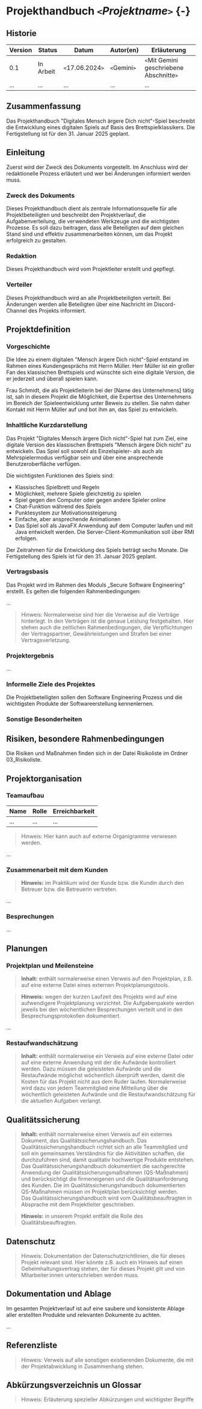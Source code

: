 # Projekthandbuch *`<`Projektname`>`* {-}

## Historie
| Version | Status | Datum | Autor(en) | Erläuterung |
| --- | --- | --- | --- | --- | 
| 0.1 | In Arbeit | `<`17.06.2024`>` | `<`Gemini`>` | `<`Mit Gemini geschriebene Abschnitte`>` | 
| ... | ... | ... | ...	| ... | 

## Zusammenfassung

Das Projekthandbuch "Digitales Mensch ärgere Dich nicht"-Spiel beschreibt die Entwicklung eines digitalen Spiels auf Basis 
des Brettspielklassikers. Die Fertigstellung ist für den 31. Januar 2025 geplant.

## Einleitung

Zuerst wird der Zweck des Dokuments vorgestellt. Im Anschluss wird der redaktionelle Prozess erläutert und wer bei 
Änderungen informiert werden muss.

###	Zweck des Dokuments 

Dieses Projekthandbuch dient als zentrale Informationsquelle für alle Projektbeteiligten und beschreibt den Projektverlauf, 
die Aufgabenverteilung, die verwendeten Werkzeuge und die wichtigsten Prozesse. Es soll dazu beitragen, dass alle 
Beteiligten auf dem gleichen Stand sind und effektiv zusammenarbeiten können, um das Projekt erfolgreich zu gestalten.

###	Redaktion

Dieses Projekthandbuch wird vom Projektleiter erstellt und gepflegt. 

###	Verteiler

Dieses Projekthandbuch wird an alle Projektbeteiligten verteilt. Bei Änderungen werden alle Beteiligten über eine Nachricht im Discord-Channel des Projekts informiert.

## Projektdefinition

### Vorgeschichte 

Die Idee zu einem digitalen "Mensch ärgere Dich nicht"-Spiel entstand im Rahmen eines Kundengesprächs mit Herrn Müller. Herr 
Müller ist ein großer Fan des klassischen Brettspiels und wünschte sich eine digitale Version, die er jederzeit und überall 
spielen kann.

Frau Schmidt, die als Projektleiterin bei der [Name des Unternehmens] tätig ist, sah in diesem Projekt die Möglichkeit, die 
Expertise des Unternehmens im Bereich der Spieleentwicklung unter Beweis zu stellen. Sie nahm daher Kontakt mit Herrn Müller 
auf und bot ihm an, das Spiel zu entwickeln.

###	Inhaltliche Kurzdarstellung

Das Projekt "Digitales Mensch ärgere Dich nicht"-Spiel hat zum Ziel, eine digitale Version des klassischen Brettspiels "Mensch ärgere Dich nicht" zu entwickeln. Das Spiel soll sowohl als Einzelspieler- als auch als Mehrspielermodus verfügbar sein und über eine ansprechende Benutzeroberfläche verfügen.

Die wichtigsten Funktionen des Spiels sind:

- Klassisches Spielbrett und Regeln
- Möglichkeit, mehrere Spiele gleichzeitig zu spielen
- Spiel gegen den Computer oder gegen andere Spieler online
- Chat-Funktion während des Spiels
- Punktesystem zur Motivationssteigerung
- Einfache, aber ansprechende Animationen
- Das Spiel soll als JavaFX Anwendung auf dem Computer laufen und mit Java entwickelt werden. Die Server-Client-Kommunikation soll über RMI erfolgen.

Der Zeitrahmen für die Entwicklung des Spiels beträgt sechs Monate. Die Fertigstellung des Spiels ist für den 31. Januar 2025 geplant.

###	Vertragsbasis

Das Projekt wird im Rahmen des Moduls „Secure Software Engineering“ erstellt. Es gelten die folgenden Rahmenbedingungen:

...

> Hinweis: Normalerweise sind hier die Verweise auf die Verträge hinterlegt. In den Verträgen ist die genaue Leistung 
> festgehalten. Hier stehen auch die zeitlichen Rahmenbedingungen, die Verpflichtungen der Vertragspartner, 
> Gewährleistungen und Strafen bei einer Vertragsverletzung.

###	Projektergebnis

...

###	Informelle Ziele des Projektes

Die Projektbeteiligten sollen den Software Engineering Prozess und die wichtigsten Produkte der Softwareerstellung 
kennenlernen.

### Sonstige Besonderheiten

##	Risiken, besondere Rahmenbedingungen

Die Risiken und Maßnahmen finden sich in der Datei Risikoliste im Ordner 03_Risikoliste.

##	Projektorganisation

###	Teamaufbau

| Name | Rolle | Erreichbarkeit |
| --- | --- |  --- |
| ... | ... | ... |  

> Hinweis: Hier kann auch auf externe Organigramme verwiesen werden.

...

### Zusammenarbeit mit dem Kunden 

> **Hinweis:** im Praktikum wird der Kunde bzw. die Kundin durch den Betreuer bzw. die Betreuerin vertreten.

...

### Besprechungen

...

## Planungen

### Projektplan und Meilensteine

> **Inhalt:** enthält normalerweise einen Verweis auf den Projektplan, z.B. auf eine externe Datei eines externen
> Projektplanungstools. 

> **Hinweis:** wegen der kurzen Laufzeit des Projekts wird auf eine aufwendigere Projektplanung verzichtet. Die
> Aufgabenpakete werden jeweils bei den wöchentlichen Besprechungen verteilt und in den Besprechungsprotokollen 
> dokumentiert. 

...

### Restaufwandschätzung

> **Inhalt:** enthält normalerweise ein Verweis auf eine externe Datei oder auf eine externe Anwendung mit der die
> Aufwände kontrolliert werden. Dazu müssen die geleisteten Aufwände und die Restaufwände möglichst wöchentlich 
> überprüft werden, damit die Kosten für das Projekt nicht aus dem Ruder laufen. Normalerweise wird dazu von jedem
> Teammitglied eine Mitteilung über die wöchentlich geleisteten Aufwände und die Restaufwandschätzung für die 
> aktuellen Aufgaben verlangt. 

## Qualitätssicherung

> **Inhalt:** enthält normalerweise einen Verweis auf ein externes Dokument, das Qualitätssicherungshandbuch. 
> Das Qualitätssicherungshandbuch richtet sich an alle Teammitglied und soll ein gemeinsames Verständnis für die 
> Aktivitäten schaffen, die durchzuführen sind, damit qualitativ hochwertige Produkte entstehen. Das 
> Qualitätssicherungshandbuch dokumentiert die sachgerechte Anwendung der Qualitätssicherungsmaßnahmen (QS-Maßnahmen) 
> und berücksichtigt die firmeneigenen und die Qualitätsanforderung des Kunden. Die im Qualitätssicherungshandbuch 
> dokumentierten QS-Maßnahmen müssen im Projektplan berücksichtigt werden.  
> Das Qualitätssicherungshandbuch wird vom Qualitätsbeauftragten in Absprache mit dem Projektleiter geschrieben.

> **Hinweis:** in unserem Projekt entfällt die Rolle des Qualitätsbeauftragten.

## Datenschutz

> Hinweis: Dokumentation der Datenschutzrichtlinien, die für dieses Projekt relevant sind. Hier könnte z.B. auch ein 
> Hinweis auf einen Geheimhaltungsvertrag stehen, der für dieses Projekt gilt und von Mitarbeiter:innen unterschrieben 
> werden muss.

## Dokumentation und Ablage

Im gesamten Projektverlauf ist auf eine saubere und konsistente Ablage aller erstellten Produkte und relevanten 
Dokumente zu achten.

...

## Referenzliste

> Hinweis: Verweis auf alle sonstigen existierenden Dokumente, die mit der Projektabwicklung in Zusammenhang stehen.

## Abkürzungsverzeichnis un Glossar

> Hinweis: Erläuterung spezieller Abkürzungen und wichtigster Begriffe
